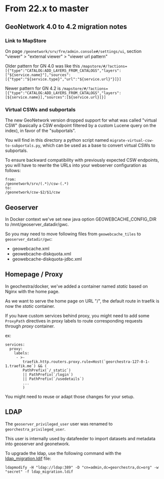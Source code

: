 # From 22.x to master

## GeoNetwork 4.0 to 4.2 migration notes

### Link to MapStore

On page ```/geonetwork/srv/fre/admin.console#/settings/ui```, section "viewer" > "external viewer" > "viewer url pattern"

Older pattern for GN 4.0 was like this ```/mapstore/#/?actions=[{"type":"CATALOG:ADD_LAYERS_FROM_CATALOGS","layers":["${service.name}"],"sources":[{"type":"${service.type}","url":"${service.url}"}]}]```

Newer pattern for GN 4.2 is ```/mapstore/#/?actions=[{"type":"CATALOG:ADD_LAYERS_FROM_CATALOGS","layers":[${service.name}],"sources":[${service.url}]}]```

### Virtual CSWs and subportals

The new GeoNetwork version dropped support for what was called "virtual CSW" (basically
a CSW endpoint filtered by a custom Lucene query on the index), in favor of the "subportals".

You will find in this directory a python script named `migrate-virtual-csw-to-subportals.py`,
which can be used as a base to convert virtual CSWs to subportals.

To ensure backward compatibility with previously expected CSW endpoints, you will have to rewrite the
URLs into your webserver configuration as follows:

```
from:
/geonetwork/srv/(.*)/csw-(.*)
to:
/geonetwork/csw-$2/$1/csw
```

## Geoserver

In Docker context we've set new java option GEOWEBCACHE_CONFIG_DIR to /mnt/geoserver_datadir/gwc.

So you may need to move following files from `geowebcache_tiles` to `geoserver_datadir/gwc`:
- geowebcache.xml
- geowebcache-diskquota.xml
- geowebcache-diskquota-jdbc.xml

## Homepage / Proxy

In geochestra/docker, we've added a container named *static* based on Nginx with the home page.

As we want to serve the home page on URL "/", the default route in traefik is now the *static* container.

If you have custom services behind proxy, you might need to add some `ProxyPath` directives in proxy labels to route corresponding requests through *proxy* container.

ex:

```
services:
  proxy:
    labels:
     - >-
        traefik.http.routers.proxy.rule=Host(`georchestra-127-0-1-1.traefik.me`) && (
        PathPrefix(`/_static`)
        || PathPrefix(`/login`)
        || PathPrefix(`/usedetails`)
        ...
        )
```

You might need to reuse or adapt those changes for your setup.


## LDAP

The `geoserver_privileged_user` user was renamed to `georchestra_privileged_user`.

This user is internally used by datafeeder to import datasets and metadata into geoserver and geonetwork.

To upgrade the ldap, use the following command with the [ldap_migration.ldif](ldap_migration.ldif) file:

```
ldapmodify -H "ldap://ldap:389" -D "cn=admin,dc=georchestra,dc=org" -w "secret" -f ldap_migration.ldif 
```
